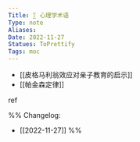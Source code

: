 ```yaml
---
Title: ∑ 心理学术语 
Type: note
Aliases: 
Date: 2022-11-27
Statues: ToPrettify 
Tags: moc
---
```


- [[皮格马利翁效应对亲子教育的启示]]
- [[帕金森定律]]











ref

%%
Changelog:
- [[2022-11-27]]
%%

